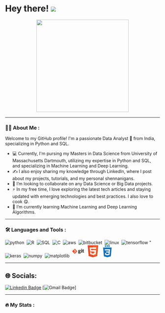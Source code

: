 <h1>
  Hey there!
  <img src="https://media.giphy.com/media/hvRJCLFzcasrR4ia7z/giphy.gif" width="30px"/>
</h1>
<div align="center">
  <img src="https://i.giphy.com/media/v1.Y2lkPTc5MGI3NjExZTkyN3Jnbm1qbHgyZGNtcXo2NzVsOWNpYW5uOXVsY3NrNzRqOTV3eCZlcD12MV9pbnRlcm5hbF9naWZfYnlfaWQmY3Q9Zw/U8RLgaGFiwXsZc8YUw/giphy.gif" width="300" height="300"/>
</div>


---
### :man_technologist: About Me :

Welcome to my GitHub profile! I'm a passionate Data Analyst :page_facing_up: from India, specializing in Python and SQL. 

- 💻 Currently, I'm pursing my Masters in Data Science from University of Massachusetts Dartmouth, utilizing my expertise in Python and SQL, and specializing in Machine Learning and Deep Learning.
- ✍️ I also enjoy sharing my knowledge through LinkedIn, where I post about my projects, tutorials, and my personal shennanigans.
- 👯 I’m looking to collaborate on any Data Science or Big Data projects.
- ⚡ In my free time, I love exploring the latest tech articles and staying updated with emerging technologies and best practices. I also love to cook 😋.
- 🌱 I’m currently learning Machine Learning and Deep Learning Algorithms.
<!-- - 📫 How to reach me: &nbsp;  -->
---

### :hammer_and_wrench: Languages and Tools :
<div>
    <img src="https://cdn.jsdelivr.net/gh/devicons/devicon@latest/icons/python/python-original-wordmark.svg" title="Python" alt="python" width="40" height="40"/>&nbsp;
    <img src="https://cdn.jsdelivr.net/gh/devicons/devicon@latest/icons/r/r-original.svg" title="R" alt="R" width="40" height="40"/>&nbsp;
    <img src="https://cdn.jsdelivr.net/gh/devicons/devicon@latest/icons/mysql/mysql-original-wordmark.svg" title="MySQL" alt="SQL" width="40" height="40"/>&nbsp;
    <img src="https://cdn.jsdelivr.net/gh/devicons/devicon@latest/icons/c/c-original.svg" title="C" alt="C" width="40" height="40"/>&nbsp;
    <img src="https://cdn.jsdelivr.net/gh/devicons/devicon@latest/icons/amazonwebservices/amazonwebservices-original-wordmark.svg" title="AWS" alt="aws" width="40" height="40"/>&nbsp;
    <img src="https://cdn.jsdelivr.net/gh/devicons/devicon@latest/icons/bitbucket/bitbucket-original-wordmark.svg" title="Bitbucket" alt="bitbucket" width="40" height="40"/>&nbsp;
    <img src="https://cdn.jsdelivr.net/gh/devicons/devicon@latest/icons/linux/linux-original.svg" title="Linux" alt="linux" width="40" height="40"/>&nbsp;
    <img src="https://cdn.jsdelivr.net/gh/devicons/devicon@latest/icons/tensorflow/tensorflow-original-wordmark.svg title="TensorFlow" alt="tensorflow" width="40" height="40"/>&nbsp;"
    <img src="https://cdn.jsdelivr.net/gh/devicons/devicon@latest/icons/keras/keras-original-wordmark.svg" title="Keras" alt="keras" width="40" height="40"/>&nbsp;
    <img src="https://cdn.jsdelivr.net/gh/devicons/devicon@latest/icons/numpy/numpy-original-wordmark.svg" title="NumPy" alt="numpy" width="40" height="40"/>&nbsp;
    <img src="https://cdn.jsdelivr.net/gh/devicons/devicon@latest/icons/matplotlib/matplotlib-original-wordmark.svg" title="MatPlotLib" alt="matplotlib" width="40" height="40"/>&nbsp;
    <img src="https://github.com/devicons/devicon/blob/master/icons/git/git-original-wordmark.svg" title="Git" **alt="Git" width="40" height="40"/>&nbsp;
    <img src="https://github.com/devicons/devicon/blob/master/icons/html5/html5-original.svg" title="HTML5" alt="HTML" width="40" height="40"/>&nbsp;
    <img src="https://github.com/devicons/devicon/blob/master/icons/css3/css3-plain-wordmark.svg"  title="CSS3" alt="CSS" width="40" height="40"/>&nbsp;
        <!-- <img src="https://github.com/devicons/devicon/blob/master/icons/javascript/javascript-original.svg" title="JavaScript" alt="JavaScript" width="40" height="40"/>&nbsp; -->
</div>

---
## 🌐 Socials:
[![Linkedin Badge](https://img.shields.io/badge/-Omkar-blue?style=flat&logo=Linkedin&logoColor=white)](https://www.linkedin.com/in/omkarbadadale1620/)
[![Gmail Badge]()]

---
### :fire: My Stats :


